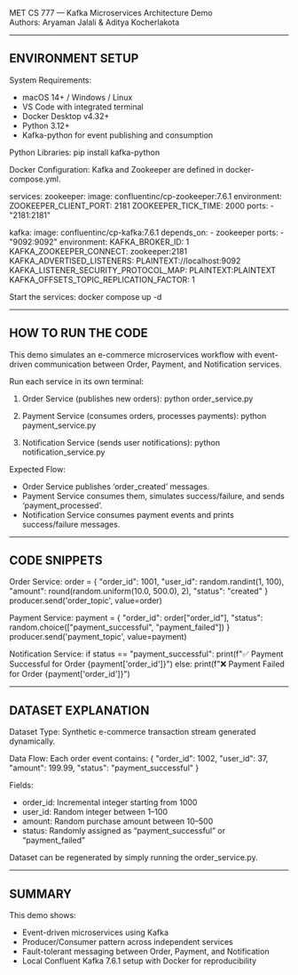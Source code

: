 MET CS 777 — Kafka Microservices Architecture Demo  
Authors: Aryaman Jalali & Aditya Kocherlakota  

----------------------------------------------------------------------
ENVIRONMENT SETUP
----------------------------------------------------------------------

System Requirements:
- macOS 14+ / Windows / Linux
- VS Code with integrated terminal
- Docker Desktop v4.32+
- Python 3.12+
- Kafka-python for event publishing and consumption

Python Libraries:
pip install kafka-python

Docker Configuration:
Kafka and Zookeeper are defined in docker-compose.yml.

services:
  zookeeper:
    image: confluentinc/cp-zookeeper:7.6.1
    environment:
      ZOOKEEPER_CLIENT_PORT: 2181
      ZOOKEEPER_TICK_TIME: 2000
    ports:
      - "2181:2181"

  kafka:
    image: confluentinc/cp-kafka:7.6.1
    depends_on:
      - zookeeper
    ports:
      - "9092:9092"
    environment:
      KAFKA_BROKER_ID: 1
      KAFKA_ZOOKEEPER_CONNECT: zookeeper:2181
      KAFKA_ADVERTISED_LISTENERS: PLAINTEXT://localhost:9092
      KAFKA_LISTENER_SECURITY_PROTOCOL_MAP: PLAINTEXT:PLAINTEXT
      KAFKA_OFFSETS_TOPIC_REPLICATION_FACTOR: 1

Start the services:
docker compose up -d

----------------------------------------------------------------------
HOW TO RUN THE CODE
----------------------------------------------------------------------

This demo simulates an e-commerce microservices workflow with event-driven communication between Order, Payment, and Notification services.

Run each service in its own terminal:

1. Order Service (publishes new orders):
   python order_service.py

2. Payment Service (consumes orders, processes payments):
   python payment_service.py

3. Notification Service (sends user notifications):
   python notification_service.py

Expected Flow:
- Order Service publishes ‘order_created’ messages.
- Payment Service consumes them, simulates success/failure, and sends ‘payment_processed’.
- Notification Service consumes payment events and prints success/failure messages.

----------------------------------------------------------------------
CODE SNIPPETS
----------------------------------------------------------------------

Order Service:
order = {
  "order_id": 1001,
  "user_id": random.randint(1, 100),
  "amount": round(random.uniform(10.0, 500.0), 2),
  "status": "created"
}
producer.send('order_topic', value=order)

Payment Service:
payment = {
  "order_id": order["order_id"],
  "status": random.choice(["payment_successful", "payment_failed"])
}
producer.send('payment_topic', value=payment)

Notification Service:
if status == "payment_successful":
  print(f"✅ Payment Successful for Order {payment['order_id']}")
else:
  print(f"❌ Payment Failed for Order {payment['order_id']}")

----------------------------------------------------------------------
DATASET EXPLANATION
----------------------------------------------------------------------

Dataset Type:
Synthetic e-commerce transaction stream generated dynamically.

Data Flow:
Each order event contains:
{
  "order_id": 1002,
  "user_id": 37,
  "amount": 199.99,
  "status": "payment_successful"
}

Fields:
- order_id: Incremental integer starting from 1000
- user_id: Random integer between 1–100
- amount: Random purchase amount between $10–$500
- status: Randomly assigned as “payment_successful” or “payment_failed”

Dataset can be regenerated by simply running the order_service.py.

----------------------------------------------------------------------
SUMMARY
----------------------------------------------------------------------

This demo shows:
- Event-driven microservices using Kafka
- Producer/Consumer pattern across independent services
- Fault-tolerant messaging between Order, Payment, and Notification
- Local Confluent Kafka 7.6.1 setup with Docker for reproducibility
